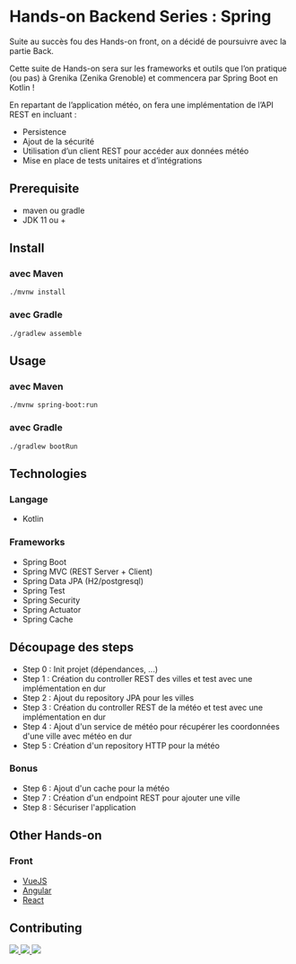 # Hands-on Backend Series : Spring

Suite au succès fou des Hands-on front, on a décidé de poursuivre avec la partie Back. 

Cette suite de Hands-on sera sur les frameworks et outils que l’on pratique (ou pas) à Grenika (Zenika Grenoble) et commencera par Spring Boot en Kotlin !

En repartant de l’application météo, on fera une implémentation de l’API REST en incluant :

* Persistence
* Ajout de la sécurité
* Utilisation d’un client REST pour accéder aux données météo
* Mise en place de tests unitaires et d’intégrations

## Prerequisite

- maven ou gradle
- JDK 11 ou +

## Install

### avec Maven

```
./mvnw install
```

### avec Gradle

```
./gradlew assemble
```

## Usage

### avec Maven

```
./mvnw spring-boot:run
```

### avec Gradle

```
./gradlew bootRun
```



## Technologies

### Langage

* Kotlin

### Frameworks

* Spring Boot
* Spring MVC (REST Server + Client)
* Spring Data JPA (H2/postgresql)
* Spring Test
* Spring Security
* Spring Actuator
* Spring Cache

## Découpage des steps

* Step 0 : Init projet (dépendances, ...)
* Step 1 : Création du controller REST des villes et test avec une implémentation en dur
* Step 2 : Ajout du repository JPA pour les villes
* Step 3 : Création du controller REST de la météo et test avec une implémentation en dur
* Step 4 : Ajout d'un service de météo pour récupérer les coordonnées d'une ville avec météo en dur
* Step 5 : Création d'un repository HTTP pour la météo

### Bonus

* Step 6 : Ajout d'un cache pour la météo
* Step 7 : Création d'un endpoint REST pour ajouter une ville
* Step 8 : Sécuriser l'application 

## Other Hands-on

### Front

* [VueJS](https://github.com/Zenika/grenoble-hands-on-vuejs)
* [Angular](https://github.com/Zenika/grenoble-hands-on-angular)
* [React](https://github.com/Zenika/grenoble-hands-on-react)

## Contributing

<a href="https://github.com/glefloch">
  <img src="https://github.com/glefloch.png?size=50">
</a>
<a href="https://github.com/chocho01">
  <img src="https://github.com/chocho01.png?size=50">
</a>
<a href="https://github.com/flyingtof">
  <img src="https://github.com/flyingtof.png?size=50">
</a>

